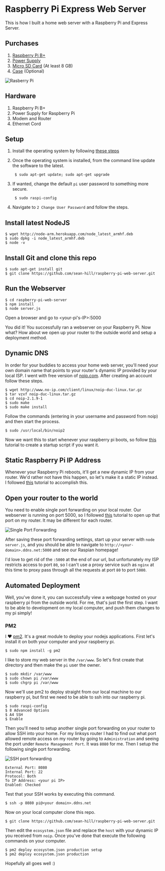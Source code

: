 # Raspberry Pi Express Web Server
This is how I built a home web server with a Raspberry Pi and Express Server.

## Purchases

1. [Raspberry Pi B+](http://amzn.com/B00LPESRUK)
2. [Power Supply](http://amzn.com/B00GWDLJGS)
3. [Micro SD Card](http://amzn.com/B00DYQYLQQ) (At least 8 GB)
4. [Case](http://amzn.com/B00MQLB1N6) (Optional)

![Rasberry Pi](https://www.dropbox.com/s/euujwu3nowunjtk/raspberry-pi.jpg?dl=0)

## Hardware

1. Raspberry Pi B+
2. Power Supply for Raspberry Pi
3. Modem and Router
4. Ethernet Cord

## Setup

1. Install the operating system by following [these steps](https://www.raspberrypi.org/help/noobs-setup/)
2. Once the operating system is installed, from the command line update the software to the latest.

		$ sudo apt-get update; sudo apt-get upgrade
4. If wanted, change the default `pi` user password to something more secure.

		$ sudo raspi-config
6. Navigate to `2 Change User Password` and follow the steps.

## Install latest NodeJS

	$ wget http://node-arm.herokuapp.com/node_latest_armhf.deb
	$ sudo dpkg -i node_latest_armhf.deb
	$ node -v

## Install Git and clone this repo

	$ sudo apt-get install git
	$ git clone https://github.com/sean-hill/raspberry-pi-web-server.git

## Run the Webserver
	$ cd raspberry-pi-web-server
	$ npm install
	$ node server.js
	
Open a browser and go to <your-pi's-IP>:5000

You did it! You successfully ran a webserver on your Raspberry Pi. Now what? How about we open up your router to the outside world and setup a deployment method.

## Dynamic DNS

In order for your buddies to access your home web server, you'll need your own domain name that points to your router's dynamic IP provided by your local ISP. I went with free version of [noip.com](http://www.noip.com/). After creating an account follow these steps.

	$ wget http://www.no-ip.com/client/linux/noip-duc-linux.tar.gz
	$ tar vzxf noip-duc-linux.tar.gz
	$ cd noip-2.1.9-1
	$ sudo make
	$ sudo make install

Follow the commands (entering in your username and password from noip) and then start the process.

	$ sudo /usr/local/bin/noip2

Now we want this to start whenever your raspberry pi boots, so follow [this](http://www.stuffaboutcode.com/2012/06/raspberry-pi-run-program-at-start-up.html) tutorial to create a startup script if you want it.

## Static Raspberry Pi IP Address

Whenever your Raspberry Pi reboots, it'll get a new dynamic IP from your router. We'd rather not have this happen, so let's make it a static IP instead. I followed [this](http://www.modmypi.com/blog/tutorial-how-to-give-your-raspberry-pi-a-static-ip-address) tutorial to accomplish this.

## Open your router to the world

You need to enable single port forwarding on your local router. Our webserver is running on port 5000, so I followed [this](http://www.noip.com/support/knowledgebase/port-forwarding-on-a-linksys-wrt610n-router/) tutorial to open up that port on my router. It may be different for each router.

![Single Port Forwarding](https://www.dropbox.com/s/w98zjpjvm5atnu7/single-port-forwarding.png?dl=1)

After saving these port forwarding settings, start up your server with `node server.js`, and you should be able to navigate to `http://<your-domain>.ddns.net:5000` and see our Raspian homepage!

I'd love to get rid of the `:5000` at the end of our url, but unfortunately my ISP restricts access to port `80`, so I can't use a proxy service such as `nginx` at this time to proxy pass through all the requests at port `80` to port `5000`.

## Automated Deployment

Well, you've done it, you can successfully view a webpage hosted on your raspberry pi from the outside world. For me, that's just the first step. I want to be able to development on my local computer, and push them changes to my pi simply!

### PM2

I ❤️ [pm2](https://github.com/Unitech/pm2). It's a great module to deploy your nodejs applications. First let's install it on both your computer and your raspberry pi.

	$ sudo npm install -g pm2
	
I like to store my web server in the `/var/www`. So let's first create that directory and then make the `pi` user the owner.

	$ sudo mkdir /var/www
	$ sudo chown pi /var/www
	$ sudo chgrp pi /var/www
	
Now we'll use pm2 to deploy straight from our local machine to our raspberry pi, but first we need to be able to ssh into our raspberry pi. 

	$ sudo raspi-config
	$ 8 Advanced Options
	$ A4 SSH
	$ Enable
	
Then you'll need to setup another single port forwarding on your router to allow SSH into your home. For my linksys router I had to find out what port allowed remote access on my router by going to `Administration` and seeing the port under `Remote Management Port`. It was `8080` for me. Then I setup the following single port forwarding.

![SSH port forwarding](https://www.dropbox.com/s/5yjmevrbm8glzq8/ssh-port-forwarding.png?dl=1)

	External Port: 8080
	Internal Port: 22
	Protocol: Both
	To IP Address: <your pi IP>
	Enabled: Checked
	
Test that your SSH works by executing this command.

	$ ssh -p 8080 pi@<your domain>.ddns.net
	
Now on your local computer clone this repo.

	$ git clone https://github.com/sean-hill/raspberry-pi-web-server.git
	
Then edit the `ecosystem.json` file and replace the `host` with your dynamic IP you received from `noip`. Once you've done that execute the following commands on your computer.

	$ pm2 deploy ecosystem.json production setup
	$ pm2 deploy ecosystem.json production
	
Hopefully all goes well :)








